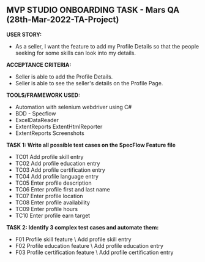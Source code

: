 ## MVP STUDIO ONBOARDING TASK - Mars QA (28th-Mar-2022-TA-Project)

**USER STORY:** 
- As a seller, I want the feature to add my Profile Details so that the people seeking for some skills can look into my details.

**ACCEPTANCE CRITERIA:** 
- Seller is able to add the Profile Details.
- Seller is able to see the seller's details on the Profile Page.

**TOOLS/FRAMEWORK USED:**
- Automation with selenium webdriver using C#
- BDD - Specflow
- ExcelDataReader 
- ExtentReports ExtentHtmlReporter
- ExtentReports Screenshots

**TASK 1: Write all possible test cases on the SpecFlow Feature file**
- TC01 Add profile skill entry
- TC02 Add profile education entry
- TC03 Add profile certification entry
- TC04 Add profile language entry
- TC05 Enter profile description
- TC06 Enter profile first and last name
- TC07 Enter profile location
- TC08 Enter profile availability
- TC09 Enter profile hours
- TC10 Enter profile earn target


**TASK 2: Identify 3 complex test cases and automate them:**
- F01 Profile skill feature \ Add profile skill entry
- F02 Profile education feature \ Add profile education entry
- F03 Profile certification feature \ Add profile certification entry